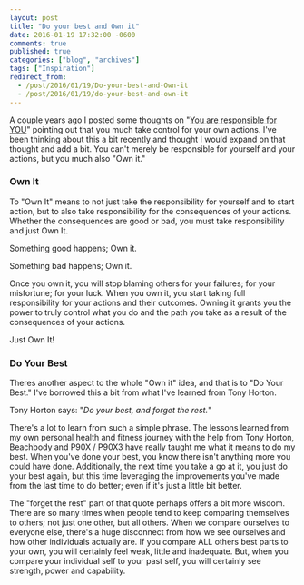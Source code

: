 ```yaml
---
layout: post
title: "Do your best and Own it"
date: 2016-01-19 17:32:00 -0600
comments: true
published: true
categories: ["blog", "archives"]
tags: ["Inspiration"]
redirect_from: 
  - /post/2016/01/19/Do-your-best-and-Own-it
  - /post/2016/01/19/do-your-best-and-own-it
---
```

<!-- more -->
<p>A couple years ago I posted some thoughts on "<a href="/post/2013/09/08/You-are-responsible-for-YOU">You are responsible for YOU</a>" pointing out that you much take control for your own actions. I've been thinking about this a bit recently and thought I would expand on that thought and add a bit. You can't merely be responsible for yourself and your actions, but you much also "Own it."</p>
<h3>Own It</h3>
<p>To "Own It" means to not just take the responsibility for yourself and to start action, but to also take responsibility for the consequences of your actions. Whether the consequences are good or bad, you must take responsibility and just Own It.</p>
<p>Something good happens; Own it.</p>
<p>Something bad happens; Own it.</p>
<p>Once you own it, you will stop blaming others for your failures; for your misfortune; for your luck. When you own it, you start taking full responsibility for your actions and their outcomes. Owning it grants you the power to truly control what you do and the path you take as a result of the consequences of your actions.</p>
<p>Just Own It!</p>
<h3>Do Your Best</h3>
<p>Theres another aspect to the whole "Own it" idea, and that is to "Do Your Best." I've borrowed this a bit from what I've learned from Tony Horton.</p>
<p>Tony Horton says: "<em>Do your best, and forget the rest.</em>"</p>
<p>There's a lot to learn from such a simple phrase. The lessons learned from my own personal health and fitness journey with the help from Tony Horton, Beachbody and P90X / P90X3 have really taught me what it means to do my best. When you've done your best, you know there isn't anything more you could have done. Additionally, the next time you take a go at it, you just do your best again, but this time leveraging the improvements you've made from the last time to do better; even if it's just a little bit better.</p>
<p>The "forget the rest" part of that quote perhaps offers a bit more wisdom. There are so many times when people tend to keep comparing themselves to others; not just one other, but all others. When we compare ourselves to everyone else, there's a huge disconnect from how we see ourselves and how other individuals actually are. If you compare ALL others best parts to your own, you will certainly feel weak, little and inadequate. But, when you compare your individual self to your past self, you will certainly see strength, power and capability.</p>
